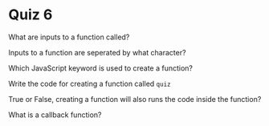 # Quiz 6

What are inputs to a function called?

Inputs to a function are seperated by what character?

Which JavaScript keyword is used to create a function?

Write the code for creating a function called `quiz`

True or False, creating a function will also runs the code inside the function?

What is a callback function?
